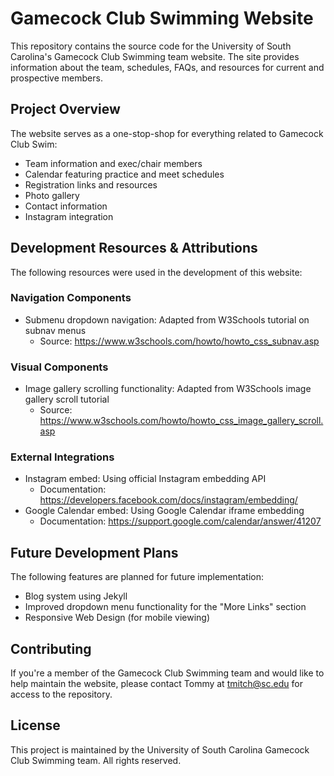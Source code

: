 # Gamecock Club Swimming Website

This repository contains the source code for the University of South Carolina's Gamecock Club Swimming team website. The site provides information about the team, schedules, FAQs, and resources for current and prospective members.

## Project Overview

The website serves as a one-stop-shop for everything related to Gamecock Club Swim:

- Team information and exec/chair members
- Calendar featuring practice and meet schedules
- Registration links and resources
- Photo gallery
- Contact information
- Instagram integration

## Development Resources & Attributions

The following resources were used in the development of this website:

### Navigation Components
- Submenu dropdown navigation: Adapted from W3Schools tutorial on subnav menus
  - Source: https://www.w3schools.com/howto/howto_css_subnav.asp

### Visual Components
- Image gallery scrolling functionality: Adapted from W3Schools image gallery scroll tutorial
  - Source: https://www.w3schools.com/howto/howto_css_image_gallery_scroll.asp

### External Integrations
- Instagram embed: Using official Instagram embedding API
  - Documentation: https://developers.facebook.com/docs/instagram/embedding/
- Google Calendar embed: Using Google Calendar iframe embedding
  - Documentation: https://support.google.com/calendar/answer/41207

## Future Development Plans

The following features are planned for future implementation:

- Blog system using Jekyll
- Improved dropdown menu functionality for the "More Links" section
- Responsive Web Design (for mobile viewing)

## Contributing

If you're a member of the Gamecock Club Swimming team and would like to help maintain the website, please contact Tommy at tmitch@sc.edu for access to the repository.

## License

This project is maintained by the University of South Carolina Gamecock Club Swimming team. All rights reserved.
